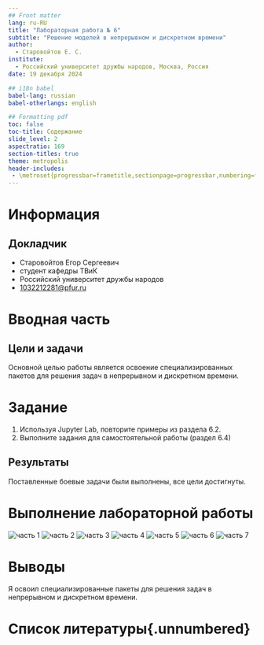 ```yaml
---
## Front matter
lang: ru-RU
title: "Лабораторная работа № 6"
subtitle: "Решение моделей в непрерывном и дискретном времени"
author:
  - Старовойтов Е. С.
institute:
  - Российский университет дружбы народов, Москва, Россия
date: 19 декабря 2024

## i18n babel
babel-lang: russian
babel-otherlangs: english

## Formatting pdf
toc: false
toc-title: Содержание
slide_level: 2
aspectratio: 169
section-titles: true
theme: metropolis
header-includes:
 - \metroset{progressbar=frametitle,sectionpage=progressbar,numbering=fraction}
---
```


# Информация

## Докладчик

  * Старовойтов Егор Сергеевич 
  * студент кафедры ТВиК
  * Российский университет дружбы народов
  * [1032212281@pfur.ru](mailto:1032212281@pfur.ru)


# Вводная часть

## Цели и задачи
Основной целью работы является освоение специализированных пакетов для решения
задач в непрерывном и дискретном времени.

# Задание
1. Используя Jupyter Lab, повторите примеры из раздела 6.2. 
2. Выполните задания для самостоятельной работы (раздел 6.4)


## Результаты
Поставленные боевые задачи были выполнены, все цели достигнуты.


# Выполнение лабораторной работы
![часть 1](image/1.png)
![часть 2](image/2.png)
![часть 3](image/3.png)
![часть 4](image/4.png)
![часть 5](image/5.png)
![часть 6](image/6.png)
![часть 7](image/7.png)

# Выводы
Я освоил специализированные пакеты для решения
задач в непрерывном и дискретном времени.


# Список литературы{.unnumbered}


